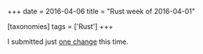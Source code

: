 +++
date = 2016-04-06
title = "Rust week of 2016-04-01"

[taxonomies]
tags = ['Rust']
+++

I submitted just [one change] this time.

  [one change]: https://github.com/rust-lang/rust/pull/32761
